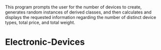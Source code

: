 This program prompts the user for the number of devices to create, generates random instances of derived classes, and then calculates and displays the requested information regarding the number of distinct device types, total price, and total weight.
# Electronic-Devices

